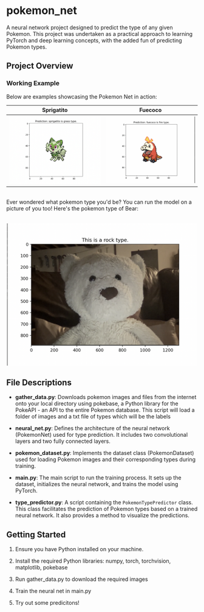 # pokemon_net

A neural network project designed to predict the type of any given Pokemon. This project was undertaken as a practical approach to learning PyTorch and deep learning concepts, with the added fun of predicting Pokemon types.

## Project Overview

### Working Example

Below are examples showcasing the Pokemon Net in action:

| Sprigatito | Fuecoco |
| --- | --- |
| ![sprig](github_assets/sprigatito.png) | ![fuec](github_assets/fuecoco.png) |
<br>
Ever wondered what pokemon type you'd be? You can run the model on a picture of you too! Here's the pokemon type of Bear:
<br>
<br>
<p align="center">
  <img src="github_assets/bear.png" alt="Bear Image" width="500"/>
</p>


## File Descriptions

- **gather_data.py**: Downloads pokemon images and files from the internet onto your local directory using pokebase, a Python library for the PokeAPI - an API to the entire Pokemon database. This script will load a folder of images and a txt file of types which will be the labels

- **neural_net.py**: Defines the architecture of the neural network (PokemonNet) used for type prediction. It includes two convolutional layers and two fully connected layers.

- **pokemon_dataset.py**: Implements the dataset class (PokemonDataset) used for loading Pokemon images and their corresponding types during training.

- **main.py**: The main script to run the training process. It sets up the dataset, initializes the neural network, and trains the model using PyTorch.

- **type_predictor.py**: A script containing the `PokemonTypePredictor` class. This class facilitates the prediction of Pokemon types based on a trained neural network. It also provides a method to visualize the predictions.

## Getting Started

1. Ensure you have Python installed on your machine.

2. Install the required Python libraries: numpy, torch, torchvision, matplotlib, pokebase

3. Run gather_data.py to download the required images
   
4. Train the neural net in main.py
   
5. Try out some predicitons!
